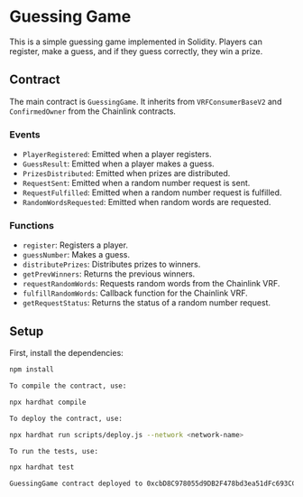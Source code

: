# Guessing Game

This is a simple guessing game implemented in Solidity. Players can register, make a guess, and if they guess correctly, they win a prize.

## Contract

The main contract is `GuessingGame`. It inherits from `VRFConsumerBaseV2` and `ConfirmedOwner` from the Chainlink contracts.

### Events

- `PlayerRegistered`: Emitted when a player registers.
- `GuessResult`: Emitted when a player makes a guess.
- `PrizesDistributed`: Emitted when prizes are distributed.
- `RequestSent`: Emitted when a random number request is sent.
- `RequestFulfilled`: Emitted when a random number request is fulfilled.
- `RandomWordsRequested`: Emitted when random words are requested.

### Functions

- `register`: Registers a player.
- `guessNumber`: Makes a guess.
- `distributePrizes`: Distributes prizes to winners.
- `getPrevWinners`: Returns the previous winners.
- `requestRandomWords`: Requests random words from the Chainlink VRF.
- `fulfillRandomWords`: Callback function for the Chainlink VRF.
- `getRequestStatus`: Returns the status of a random number request.

## Setup

First, install the dependencies:

```bash
npm install

To compile the contract, use:

npx hardhat compile

To deploy the contract, use:

npx hardhat run scripts/deploy.js --network <network-name>

To run the tests, use:

npx hardhat test

GuessingGame contract deployed to 0xcbD8C978055d9DB2F478bd3ea51dFc693CC6dF54